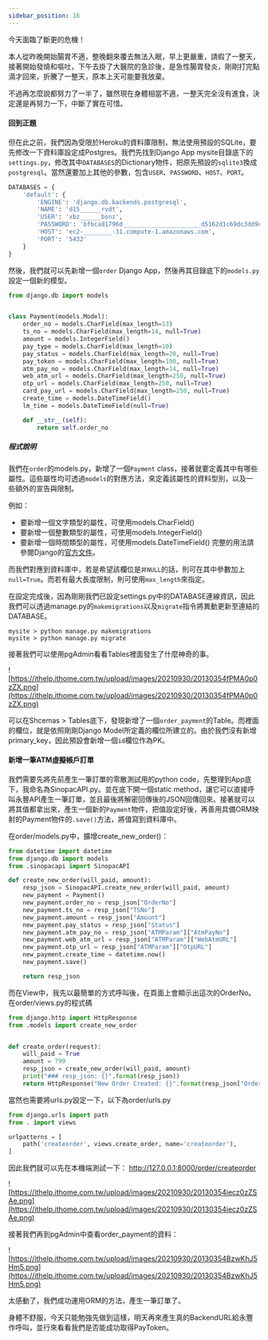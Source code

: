 ```yaml
---
sidebar_position: 16
---
```


今天面臨了斷更的危機！

本人從昨晚開始腸胃不適，整晚翻來覆去無法入眠，早上更嚴重，請假了一整天，接著開始發燒和嘔吐，下午去掛了大醫院的急診後，是急性腸胃發炎，剛剛打完點滴才回來，折騰了一整天，原本上天可能要我放棄。

不過再怎麼說都努力了一半了，雖然現在身體相當不適，一整天完全沒有進食，決定還是再努力一下，中斷了實在可惜。

#### 回到正題

但在此之前，我們因為受限於Heroku的資料庫限制，無法使用預設的SQLite，要先修改一下資料庫設定成Postgres。我們先找到Django App mysite目錄底下的`settings.py`，修改其中`DATABASES`的Dictionary物件，把原先預設的`sqlite3`換成`postgresql`。當然還要加上其他的參數，包含`USER`、`PASSWORD`、`HOST`、`PORT`。

```python
DATABASES = {
    'default': {
        'ENGINE': 'django.db.backends.postgresql',
        'NAME': 'd15______rvdt',
        'USER': 'xbz______bsnz',
        'PASSWORD': 'bfbca81796d______________________d5162d1c69dc3dd9e76e5',
        'HOST': 'ec2-________-31.compute-1.amazonaws.com',
        'PORT': '5432'
    }
}
```

然後，我們就可以先新增一個`order` Django App，然後再其目錄底下的`models.py`設定一個新的模型。

```python
from django.db import models


class Payment(models.Model):
    order_no = models.CharField(max_length=13)
    ts_no = models.CharField(max_length=14, null=True)
    amount = models.IntegerField()
    pay_type = models.CharField(max_length=10)
    pay_status = models.CharField(max_length=20, null=True)
    pay_token = models.CharField(max_length=100, null=True)
    atm_pay_no = models.CharField(max_length=14, null=True)
    web_atm_url = models.CharField(max_length=250, null=True)
    otp_url = models.CharField(max_length=250, null=True)
    card_pay_url = models.CharField(max_length=250, null=True)
    create_time = models.DateTimeField()
    lm_time = models.DateTimeField(null=True)

    def __str__(self):
        return self.order_no
```

##### 程式說明

我們在`order`的models.py，新增了一個`Payment` class，接著就要定義其中有哪些屬性。這些屬性均可透過`models`的對應方法，來定義該屬性的資料型別，以及一些額外的宣告與限制。

例如：

* 要新增一個文字類型的屬性，可使用models.CharField()
* 要新增一個整數類型的屬性，可使用models.IntegerField()
* 要新增一個時間類型的屬性，可使用models.DateTimeField()
  完整的用法請參閱Django的[官方文件](https://docs.djangoproject.com/en/3.2/ref/models/fields/)。

而我們對應到資料庫中，若是希望該欄位是`非NULL`的話，則可在其中參數加上`null=True`。而若有最大長度限制，則可使用`max_length`來指定。

在設定完成後，因為剛剛我們已設定settings.py中的DATABASE連線資訊，因此我們可以透過manage.py的`makemigrations`以及`migrate`指令將異動更新至連結的DATABASE。

```
mysite > python manage.py makemigrations
mysite > python manage.py migrate
```

接著我們可以使用pgAdmin看看Tables裡面發生了什麼神奇的事。

![https://ithelp.ithome.com.tw/upload/images/20210930/20130354fPMA0p0zZX.png](https://ithelp.ithome.com.tw/upload/images/20210930/20130354fPMA0p0zZX.png)

可以在Shcemas > Tables底下，發現新增了一個`order_payment`的Table。而裡面的欄位，就是依照剛剛Django Model所定義的欄位所建立的。由於我們沒有新增primary_key，因此預設會新增一個`id`欄位作為PK。

#### 新增一筆ATM虛擬帳戶訂單

我們需要先將先前產生一筆訂單的零散測試用的python code，先整理到App底下，我命名為SinopacAPI.py。並在底下開一個static method，讓它可以直接呼叫永豐API產生一筆訂單，並且最後將解密回傳後的JSON回傳回來。接著就可以將其值都拿出來，產生一個新的`Payment`物件，把值設定好後，再善用具備ORM映射的Payment物件的`.save()`方法，將值寫到資料庫中。

在order/models.py中，擴增create_new_order()：

```python
from datetime import datetime
from django.db import models
from .sinopacapi import SinopacAPI

def create_new_order(will_paid, amount):
    resp_json = SinopacAPI.create_new_order(will_paid, amount)
    new_payment = Payment()
    new_payment.order_no = resp_json["OrderNo"]
    new_payment.ts_no = resp_json["TSNo"]
    new_payment.amount = resp_json["Amount"]
    new_payment.pay_status = resp_json["Status"]
    new_payment.atm_pay_no = resp_json["ATMParam"]["AtmPayNo"]
    new_payment.web_atm_url = resp_json["ATMParam"]["WebAtmURL"]
    new_payment.otp_url = resp_json["ATMParam"]["OtpURL"]
    new_payment.create_time = datetime.now()
    new_payment.save()

    return resp_json
```

而在View中，我先以最簡單的方式呼叫後，在頁面上會顯示出這次的OrderNo。
在order/views.py的程式碼

```python
from django.http import HttpResponse
from .models import create_new_order


def create_order(request):
    will_paid = True
    amount = 799
    resp_json = create_new_order(will_paid, amount)
    print("### resp_json: {}".format(resp_json))
    return HttpResponse("New Order Created: {}".format(resp_json["OrderNo"]))
```

當然也需要將urls.py設定一下，以下為order/urls.py

```python
from django.urls import path
from . import views

urlpatterns = [
    path('createorder', views.create_order, name='createorder'),
]
```

因此我們就可以先在本機端測試一下：
http://127.0.0.1:8000/order/createorder

![https://ithelp.ithome.com.tw/upload/images/20210930/20130354iecz0zZSAe.png](https://ithelp.ithome.com.tw/upload/images/20210930/20130354iecz0zZSAe.png)

接著我們再到pgAdmin中查看order_payment的資料：

![https://ithelp.ithome.com.tw/upload/images/20210930/20130354BzwKhJ5Hm5.png](https://ithelp.ithome.com.tw/upload/images/20210930/20130354BzwKhJ5Hm5.png)

太感動了，我們成功運用ORM的方法，產生一筆訂單了。

身體不舒服，今天只能勉強先做到這樣，明天再來產生真的BackendURL給永豐作呼叫，並行來看看我們是否能成功取得PayToken。